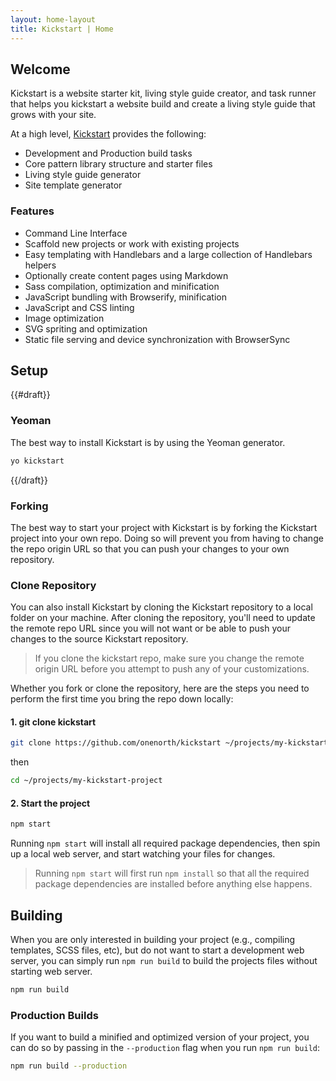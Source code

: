```yaml
---
layout: home-layout
title: Kickstart | Home
---
```


## Welcome
Kickstart is a website starter kit, living style guide creator, and task runner that helps you kickstart a website build and create a living style guide that grows with your site.

At a high level, [Kickstart](http://onenorth.io/kickstart "Kickstart project website") provides the following:

* Development and Production build tasks
* Core pattern library structure and starter files
* Living style guide generator
* Site template generator

### Features
* Command Line Interface
* Scaffold new projects or work with existing projects
* Easy templating with Handlebars and a large collection of Handlebars helpers
* Optionally create content pages using Markdown
* Sass compilation, optimization and minification
* JavaScript bundling with Browserify, minification
* JavaScript and CSS linting
* Image optimization
* SVG spriting and optimization
* Static file serving and device synchronization with BrowserSync

## Setup

{{#draft}}
### Yeoman
The best way to install Kickstart is by using the Yeoman generator.
```bash
yo kickstart
```
{{/draft}}

### Forking
The best way to start your project with Kickstart is by forking the Kickstart project into your own repo. Doing so will prevent you from having to change the repo origin URL so that you can push your changes to your own repository.

### Clone Repository
You can also install Kickstart by cloning the Kickstart repository to a local folder on your machine. After cloning the repository, you'll need to update the remote repo URL since you will not want or be able to push your changes to the source Kickstart repository.

> If you clone the kickstart repo, make sure you change the remote origin URL before you attempt to push any of your customizations.

Whether you fork or clone the repository, here are the steps you need to perform the first time you bring the repo down locally:

#### 1. git clone kickstart
  ```bash
  git clone https://github.com/onenorth/kickstart ~/projects/my-kickstart-project
  ```
  then

  ```bash
  cd ~/projects/my-kickstart-project
  ```
#### 2. Start the project
  ```bash
  npm start
  ```

Running `npm start` will install all required package dependencies, then spin up a local web server, and start watching your files for changes.

> Running `npm start` will first run `npm install` so that all the required package dependencies are installed before anything else happens.

## Building
When you are only interested in building your project (e.g., compiling templates, SCSS files, etc), but do not want to start a development web server, you can simply run `npm run build` to build the projects files without starting web server.

```bash
npm run build
```

### Production Builds
If you want to build a minified and optimized version of your project, you can do so by passing in the `--production` flag when you run `npm run build`:

```bash
npm run build --production
```
